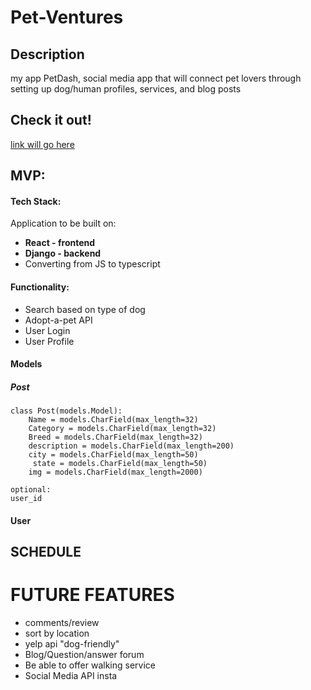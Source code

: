 # Pet-Ventures
## Description
my app PetDash, social media app that will connect pet lovers through setting up dog/human profiles, services, and blog posts 


## Check it out! 
[link will go here ](https://example.com)

## MVP:
#### Tech Stack: 
Application to be built on: 
- **React - frontend** 
- **Django - backend** 
- Converting from JS to typescript 

#### Functionality:
- Search based on type of dog 
- Adopt-a-pet API
- User Login 
- User Profile


#### Models 
##### Post
```
class Post(models.Model):
    Name = models.CharField(max_length=32)
    Category = models.CharField(max_length=32)
    Breed = models.CharField(max_length=32)
    description = models.CharField(max_length=200)
    city = models.CharField(max_length=50)
     state = models.CharField(max_length=50)
    img = models.CharField(max_length=2000)
```
    optional:
    user_id 
#### User

## SCHEDULE


# FUTURE FEATURES
- comments/review
- sort by location
- yelp api "dog-friendly"
- Blog/Question/answer forum
- Be able to offer walking service
- Social Media API insta






